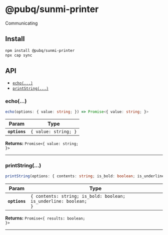 # @pubq/sunmi-printer

Communicating

## Install

```bash
npm install @pubq/sunmi-printer
npx cap sync
```

## API

<docgen-index>

* [`echo(...)`](#echo)
* [`printString(...)`](#printstring)

</docgen-index>

<docgen-api>
<!--Update the source file JSDoc comments and rerun docgen to update the docs below-->

### echo(...)

```typescript
echo(options: { value: string; }) => Promise<{ value: string; }>
```

| Param         | Type                            |
| ------------- | ------------------------------- |
| **`options`** | <code>{ value: string; }</code> |

**Returns:** <code>Promise&lt;{ value: string; }&gt;</code>

--------------------


### printString(...)

```typescript
printString(options: { contents: string; is_bold: boolean; is_underline: boolean; }) => Promise<{ results: boolean; }>
```

| Param         | Type                                                                        |
| ------------- | --------------------------------------------------------------------------- |
| **`options`** | <code>{ contents: string; is_bold: boolean; is_underline: boolean; }</code> |

**Returns:** <code>Promise&lt;{ results: boolean; }&gt;</code>

--------------------

</docgen-api>
